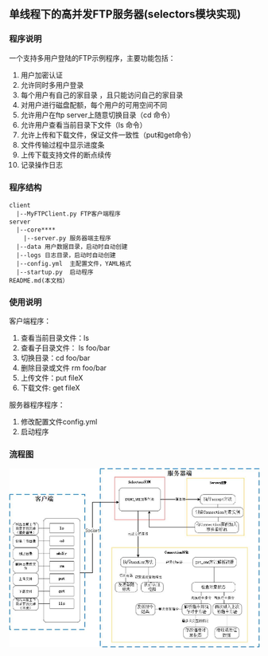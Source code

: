 ## 单线程下的高并发FTP服务器(selectors模块实现)
### 程序说明
一个支持多用户登陆的FTP示例程序，主要功能包括：
1. 用户加密认证
2. 允许同时多用户登录
3. 每个用户有自己的家目录 ，且只能访问自己的家目录
4. 对用户进行磁盘配额，每个用户的可用空间不同
5. 允许用户在ftp server上随意切换目录（cd 命令）
6. 允许用户查看当前目录下文件（ls 命令）
7. 允许上传和下载文件，保证文件一致性（put和get命令）
8. 文件传输过程中显示进度条
9. 上传下载支持文件的断点续传
10. 记录操作日志

### 程序结构
```
client
  |--MyFTPClient.py FTP客户端程序
server
  |--core****
    |--server.py 服务器端主程序
  |--data 用户数据目录，启动时自动创建
  |--logs 日志目录，启动时自动创建
  |--config.yml  主配置文件，YAML格式
  |--startup.py  启动程序
README.md(本文档）
```

### 使用说明
客户端程序：
1. 查看当前目录文件：ls
2. 查看子目录文件： ls foo/bar
3. 切换目录：cd foo/bar
4. 删除目录或文件 rm foo/bar
5. 上传文件：put fileX
6. 下载文件: get fileX
    
服务器程序程序：
1. 修改配置文件config.yml
2. 启动程序

### 流程图
![image](https://github.com/huyx1501/python-study/blob/master/Day10/MyFTP_Paralleled/%E5%8D%95%E7%BA%BF%E7%A8%8B%E5%A4%9A%E5%B9%B6%E5%8F%91FTP%E7%BB%93%E6%9E%84%E5%9B%BE.jpg)
